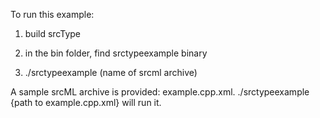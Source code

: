 To run this example: 

1. build srcType

2. in the bin folder, find srctypeexample binary

3. ./srctypeexample (name of srcml archive)


A sample srcML archive is provided: example.cpp.xml. ./srctypeexample {path to example.cpp.xml} will run it.
